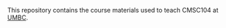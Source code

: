 This repository contains the course materials used to teach CMSC104 at [UMBC](https://www.csee.umbc.edu).


